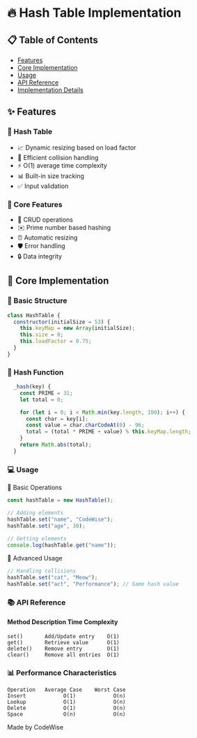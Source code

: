 # 🔥 Hash Table Implementation

## 📋 Table of Contents

- [Features](#features)
- [Core Implementation](#core-implementation)
- [Usage](#usage)
- [API Reference](#api-reference)
- [Implementation Details](#implementation-details)

## ✨ Features

### 🎯 Hash Table

- 📈 Dynamic resizing based on load factor
- 🔄 Efficient collision handling
- ⚡ O(1) average time complexity
- 📊 Built-in size tracking
- ✅ Input validation

### 👥 Core Features

- 💾 CRUD operations
- ✉️ Prime number based hashing
- ⏰ Automatic resizing
- 🛡️ Error handling
- 🔒 Data integrity

## 🚀 Core Implementation

### 🔨 Basic Structure

```javascript
class HashTable {
  constructor(initialSize = 53) {
    this.keyMap = new Array(initialSize);
    this.size = 0;
    this.loadFactor = 0.75;
  }
}
```

### 🎯 Hash Function

```javascript
  _hash(key) {
    const PRIME = 31;
    let total = 0;

    for (let i = 0; i < Math.min(key.length, 100); i++) {
      const char = key[i];
      const value = char.charCodeAt(0) - 96;
      total = (total * PRIME + value) % this.keyMap.length;
    }
    return Math.abs(total);
  }
```

### 💻 Usage

🌟 Basic Operations

```javascript
const hashTable = new HashTable();

// Adding elements
hashTable.set("name", "CodeWise");
hashTable.set("age", 30);

// Getting elements
console.log(hashTable.get("name"));
```

🔄 Advanced Usage

```javascript
// Handling collisions
hashTable.set("cat", "Meow");
hashTable.set("act", "Performance"); // Same hash value
```

### 📚 API Reference

#### Method Description Time Complexity

```
set()       Add/Update entry    O(1)
get()       Retrieve value      O(1)
delete()    Remove entry        O(1)
clear()     Remove all entries  O(1)
```

### 📊 Performance Characteristics

```
Operation	Average Case	Worst Case
Insert            O(1)            O(n)
Lookup            O(1)            O(n)
Delete            O(1)            O(n)
Space             O(n)            O(n)
```

Made by CodeWise
